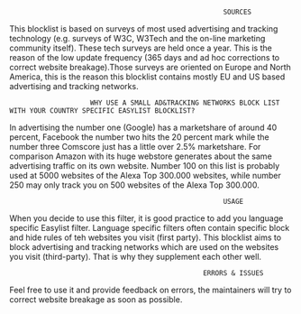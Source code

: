                                                          SOURCES
This blocklist is based on surveys of most used advertising and tracking technology (e.g. surveys of W3C, W3Tech and the
on-line marketing community itself). These tech surveys are held once a year. This is the reason of the low update frequency 
(365 days and ad hoc corrections to correct website breakage).Those surveys are oriented on Europe and North America, this is
the reason this blocklist contains mostly EU and US based advertising and tracking networks. 

                        WHY USE A SMALL AD&TRACKING NETWORKS BLOCK LIST WITH YOUR COUNTRY SPECIFIC EASYLIST BLOCKLIST?                                        
In advertising the number one (Google) has a marketshare of around 40 percent, Facebook the number two hits the 20 percent mark 
while the number three Comscore just has a little over 2.5% marketshare. For comparison Amazon with its huge webstore generates 
about the same advertising traffic on its own website. Number 100 on this list is probably used at 5000 websites of the Alexa 
Top 300.000 websites, while number 250 may only track you on 500 websites of the Alexa Top 300.000. 

                                                         USAGE 
When you decide to use this filter, it is good practice to add you language specific Easylist filter. Language specific filters
often contain specific block and hide rules of teh websites you visit (first party). This blocklist aims to block advertising 
and tracking networks which are used on the websites you visit (third-party). That is why they supplement each other well.    

                                                    ERRORS & ISSUES
Feel free to use it and provide feedback on errors, the maintainers will try to correct website breakage as soon as possible.  
